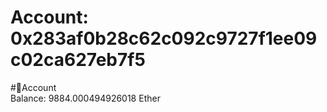 
Account: 0x283af0b28c62c092c9727f1ee09c02ca627eb7f5
===================================================
  
#📜Account  
Balance: 9884.000494926018 Ether